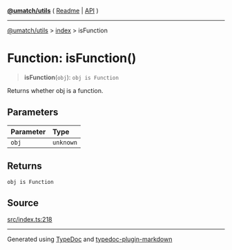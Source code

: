 [**@umatch/utils**](../../README.md) ( [Readme](../../README.md) \| [API](../../API.md) )

---

[@umatch/utils](../../API.md) > [index](../README.md) > isFunction

# Function: isFunction()

> **isFunction**(`obj`): `obj is Function`

Returns whether obj is a function.

## Parameters

| Parameter | Type      |
| :-------- | :-------- |
| `obj`     | `unknown` |

## Returns

`obj is Function`

## Source

[src/index.ts:218](https://github.com/umatch-oficial/utils/blob/1dcf13d/src/index.ts#L218)

---

Generated using [TypeDoc](https://typedoc.org/) and [typedoc-plugin-markdown](https://www.npmjs.com/package/typedoc-plugin-markdown)
